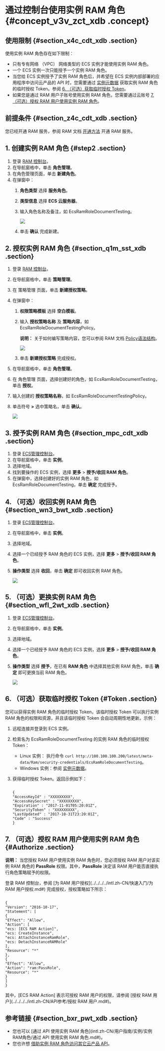 # 通过控制台使用实例 RAM 角色 {#concept_v3v_zct_xdb .concept}

## 使用限制 {#section_x4c_cdt_xdb .section}

使用实例 RAM 角色存在如下限制：

-   只有专有网络 （VPC） 网络类型的 ECS 实例才能使用实例 RAM 角色。
-   一个 ECS 实例一次只能授予一个实例 RAM 角色。
-   当您给 ECS 实例授予了实例 RAM 角色后，并希望在 ECS 实例内部部署的应用程序中访问云产品的 API 时，您需要通过 [实例元数据](intl.zh-CN/用户指南/实例/实例自定义/元数据/实例元数据.md#) 获取实例 RAM 角色的临时授权 Token。参阅 [6. （可选）获取临时授权 Token](#Token)。
-   如果您是通过 RAM 用户子账号使用实例 RAM 角色，您需要通过云账号 [7. （可选）授权 RAM 用户使用实例 RAM 角色](#Authorize)。

## 前提条件 {#section_z4c_cdt_xdb .section}

您已经开通 RAM 服务，参阅 RAM 文档 [开通方法](../../../../intl.zh-CN/产品定价/开通方法.md#) 开通 RAM 服务。

## 1. 创建实例 RAM 角色 {#step2 .section}

1.  登录 [RAM 控制台](https://ram.console.aliyun.com/#/overview)。
2.  在导航窗格中，单击 **角色管理**。
3.  在角色管理页面，单击 **新建角色**。
4.  在弹窗中：
    1.  **角色类型** 选择 **服务角色**。
    2.  **类型信息** 选择 **ECS 云服务器**。
    3.  输入角色名称及备注，如 EcsRamRoleDocumentTesting。

        ![](http://static-aliyun-doc.oss-cn-hangzhou.aliyuncs.com/assets/img/9665/5501_zh-CN.png)

    4.  单击 **确认** 完成新建。

## 2. 授权实例 RAM 角色 {#section_q1m_sst_xdb .section}

1.  登录 [RAM 控制台](https://ram.console.aliyun.com/#/overview)。
2.  在导航窗格中，单击 **策略管理**。
3.  在 策略管理 页面，单击 **新建授权策略**。
4.  在弹窗中：
    1.  **权限策略模板** 选择 **空白模板**。
    2.  输入 **授权策略名称** 及 **策略内容**，如 EcsRamRoleDocumentTestingPolicy。

        **说明：** 关于如何编写策略内容，您可以参阅 RAM 文档 [Policy语法结构](../../../../intl.zh-CN/用户指南/授权策略语言/Policy语法结构.md#)。

        ![](http://static-aliyun-doc.oss-cn-hangzhou.aliyuncs.com/assets/img/9665/5502_zh-CN.png)

    3.  单击 **新建授权策略** 完成授权。
5.  在导航窗格中，单击 **角色管理**。
6.  在 角色管理 页面，选择创建好的角色，如 EcsRamRoleDocumentTesting，单击 **授权**。
7.  输入创建的 **授权策略名称**，如 EcsRamRoleDocumentTestingPolicy。
8.  单击符号 **\>** 选中策略名，单击 **确认**。

    ![](http://static-aliyun-doc.oss-cn-hangzhou.aliyuncs.com/assets/img/9665/5503_zh-CN.png)


## 3. 授予实例 RAM 角色 {#section_mpc_cdt_xdb .section}

1.  登录 [ECS管理控制台](https://ecs.console.aliyun.com/?spm=a2c4g.11186623.2.9.FNEORG#/home)。
2.  在导航窗格中，单击 **实例**。
3.  选择地域。
4.  找到要操作的 ECS 实例，选择 **更多** \> **授予/收回 RAM 角色**。
5.  在弹窗中，选择创建好的实例 RAM 角色，如 EcsRamRoleDocumentTesting，单击 **确定** 完成授予。

## 4. （可选）收回实例 RAM 角色 {#section_wn3_bwt_xdb .section}

1.  登录 [ECS管理控制台](https://ecs.console.aliyun.com/?spm=a2c4g.11186623.2.9.FNEORG#/home)。
2.  在导航窗格中，单击 **实例**。
3.  选择地域。
4.  选择一个已经授予 RAM 角色的 ECS 实例，选择 **更多** \> **授予/收回 RAM 角色**。
5.  **操作类型** 选择 **收回**，单击 **确定** 即可收回实例 RAM 角色。

    ![](http://static-aliyun-doc.oss-cn-hangzhou.aliyuncs.com/assets/img/9665/5506_zh-CN.png)


## 5. （可选）更换实例 RAM 角色 {#section_wfl_2wt_xdb .section}

1.  登录 [ECS管理控制台](https://ecs.console.aliyun.com/?spm=a2c4g.11186623.2.9.FNEORG#/home)。
2.  在导航窗格中，单击 **实例**。
3.  选择地域。
4.  选择一个已经授予 RAM 角色的 ECS 实例，选择 **更多** \> **授予/收回 RAM 角色**。
5.  **操作类型** 选择 **授予**，在已有 **RAM 角色** 中选择其他实例 RAM 角色，单击 **确定** 即可更换当前 RAM 角色。

    ![](http://static-aliyun-doc.oss-cn-hangzhou.aliyuncs.com/assets/img/9665/5507_zh-CN.png)


## 6. （可选）获取临时授权 Token {#Token .section}

您可以获得实例 RAM 角色的临时授权 Token，该临时授权 Token 可以执行实例 RAM 角色的权限和资源，并且该临时授权 Token 会自动周期性地更新。示例：

1.  远程连接并登录到 ECS 实例。
2.  检索名为 EcsRamRoleDocumentTesting 的实例 RAM 角色的临时授权 Token：
    -   Linux 实例： 执行命令 `curl http://100.100.100.200/latest/meta-data/Ram/security-credentials/EcsRamRoleDocumentTesting`。
    -   Windows 实例：参阅 [实例元数据](intl.zh-CN/用户指南/实例/实例自定义/元数据/实例元数据.md#)。
3.  获得临时授权 Token。返回示例如下：

    ```
    
    {
    "AccessKeyId" : "XXXXXXXXX",
    "AccessKeySecret" : "XXXXXXXXX",
    "Expiration" : "2017-11-01T05:20:01Z",
    "SecurityToken" : "XXXXXXXXX",
    "LastUpdated" : "2017-10-31T23:20:01Z",
    "Code" : "Success"
    }
    ```


## 7. （可选）授权 RAM 用户使用实例 RAM 角色 {#Authorize .section}

**说明：** 当您授权 RAM 用户使用实例 RAM 角色时，您必须授权 RAM 用户对该实例 RAM 角色的 **PassRole** 权限。其中，**PassRole** 决定该 RAM 用户能否直接执行角色策略赋予的权限。

登录 RAM 控制台，参阅 [为 RAM 用户授权](../../../../intl.zh-CN/快速入门/为 RAM 用户授权.md#) 完成授权，授权策略如下所示：

```

{
"Version": "2016-10-17",
"Statement": [
{
"Effect": "Allow",
"Action": [
"ecs: [ECS RAM Action]",
"ecs: CreateInstance",
"ecs: AttachInstanceRamRole",
"ecs: DetachInstanceRAMRole"
],
"Resource": "*"
},
{
"Effect": "Allow",
"Action": "ram:PassRole",
"Resource": "*"
}
]
}
```

其中，\[ECS RAM Action\] 表示可授权 RAM 用户的权限，请参阅 [授权 RAM 用户](../../../../intl.zh-CN/API参考/授权 RAM 用户.md#)。

## 参考链接 {#section_bxr_pwt_xdb .section}

-   您也可以 [通过 API 使用实例 RAM 角色](intl.zh-CN/用户指南/实例/实例RAM角色/通过 API 使用实例 RAM 角色.md#)。
-   您也许想 [借助实例 RAM 角色访问其它云产品 API](https://www.alibabacloud.com/help/doc-detail/54579.htm)。

